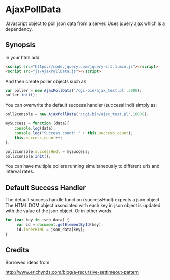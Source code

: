 # AjaxPollData
Javascript object to poll json data from a server. Uses jquery ajax which is a dependency. 

## Synopsis

In your html add

```html
<script src="https://code.jquery.com/jquery-3.1.1.min.js"></script>
<script src="js/AjaxPollData.js"></script>
```

And then create poller objects such as

```javascript
var poller = new AjaxPollData('/cgi-bin/ajax_test.pl',3000);
poller.init();
```

You can overwrite the default success handler (successHndl) simply as:

```javascript
poll2console = new AjaxPollData('/cgi-bin/ajax_test.pl',10000);

mySuccess = function (data){
    console.log(data);
    console.log("Success count: " + this.success_count);
    this.success_count++; 
};

poll2console.successHndl = mySuccess;
poll2console.init();
```

You can have multiple pollers running simultaneously to different urls and interval rates. 

## Default Success Handler 

The default success handle function (successHndl) expects a json object. The HTML DOM object associated with each key in json object is updated with the value of the json object. Or in other words:  

```javascript
for (var key in json_data) {
     var id = document.getElementById(key);
     id.innerHTML = json_data[key];
}
```

## Credits

Borrowed ideas from 

http://www.erichynds.com/blog/a-recursive-settimeout-pattern
